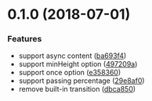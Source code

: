 <a name="0.1.0"></a>
# 0.1.0 (2018-07-01)


### Features

* support async content ([ba693f4](https://github.com/ULIVZ/vue-foldable/commit/ba693f4))
* support minHeight option ([497209a](https://github.com/ULIVZ/vue-foldable/commit/497209a))
* support once option ([e358360](https://github.com/ULIVZ/vue-foldable/commit/e358360))
* support passing percentage ([29e8af0](https://github.com/ULIVZ/vue-foldable/commit/29e8af0))
* remove built-in transition ([dbca850](https://github.com/ULIVZ/vue-foldable/commit/dbca850))



